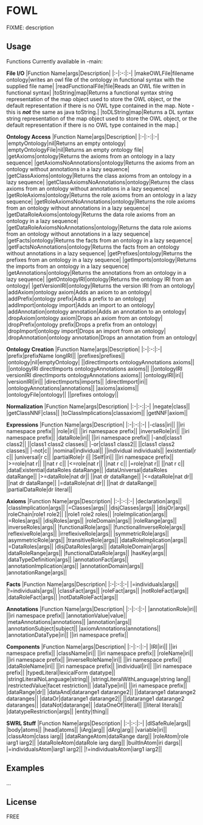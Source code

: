 # FOWL
FIXME: description
## Usage
Functions Currently available in -main:

**File I/O**
|Function Name|args|Description|
|:-|:-:|:-|
|makeOWLFile|filename ontology|writes an owl file of the ontology in functional syntax with the supplied file name|
|readFunctionalFile|file|Reads an OWL file written in functional syntax|
|toString|map|Returns a functional syntax string representation of the map object used to store the OWL object, or the default representation if there is no OWL type contained in the map. Note - this is __*not*__ the same as java toString.|
|toDLString|map|Returns a DL syntax string representation of the map object used to store the OWL object, or the default representation if there is no OWL type contained in the map.|

**Ontology Access**
|Function Name|args|Description|
|:-|:-:|:-|
|emptyOntology|nil|Returns an empty ontology|
|emptyOntologyFile|nil|Returns an empty ontology file|
|getAxioms|ontology|Returns the axioms from an ontology in a lazy sequence|
|getAxiomsNoAnnotations|ontology|Returns the axioms from an ontology without annotations in a lazy sequence|
|getClassAxioms|ontology|Returns the class axioms from an ontology in a lazy sequence|
|getClassAxiomsNoAnnotations|ontology|Returns the class axioms from an ontology without annotations in a lazy sequence|
|getRoleAxioms|ontology|Returns the role axioms from an ontology in a lazy sequence|
|getRoleAxiomsNoAnnotations|ontology|Returns the role axioms from an ontology without annotations in a lazy sequence|
|getDataRoleAxioms|ontology|Returns the data role axioms from an ontology in a lazy sequence|
|getDataRoleAxiomsNoAnnotations|ontology|Returns the data role axioms from an ontology without annotations in a lazy sequence|
|getFacts|ontology|Returns the facts from an ontology in a lazy sequence|
|getFactsNoAnnotations|ontology|Returns the facts from an ontology without annotations in a lazy sequence|
|getPrefixes|ontology|Returns the prefixes from an ontology in a lazy sequence|
|getImports|ontology|Returns the imports from an ontology in a lazy sequence|
|getAnnotations|ontology|Returns the annotations from an ontology in a lazy sequence|
|getOntologyIRI|ontology|Returns the ontology IRI from an ontology|
|getVersionIRI|ontology|Returns the version IRI from an ontology|
|addAxiom|ontology axiom|Adds an axiom to an ontology|
|addPrefix|ontology prefix|Adds a prefix to an ontology|
|addImport|ontology import|Adds an import to an ontology|
|addAnnotation|ontology annotation|Adds an annotation to an ontology|
|dropAxiom|ontology axiom|Drops an axiom from an ontology|
|dropPrefix|ontology prefix|Drops a prefix from an ontology|
|dropImport|ontology import|Drops an import from an ontology|
|dropAnnotation|ontology annotation|Drops an annotation from an ontology|

**Ontology Creation**
|Function Name|args|Description|
|:-|:-:|:-|
|prefix|prefixName longIRI|| 
|prefixes|prefixes|| 
|ontology|nil|emptyOntology|
||directImports ontologyAnnotations axioms||
||ontologyIRI directImports ontologyAnnotations axioms||
||ontologyIRI versionIRI directImports ontologyAnnotations axioms||
|ontologyIRI|iri|| 
|versionIRI|iri|| 
|directImports|imports|| 
|directImport|iri|| 
|ontologyAnnotations|annotations|| 
|axioms|axioms|| 
|ontologyFile|ontology||
||prefixes ontology||

**Normalization**
|Function Name|args|Description|
|:-|:-:|:-|
|negate|class|| 
|getClassNNF|class|| 
|toClassImplications|classaxiom|| 
|getNNF|axiom|| 

**Expressions**
|Function Name|args|Description|
|:-|:-:|:-|
|-class|iri||
||iri namespace prefix||
|role|iri||
||iri namespace prefix||
|inverseRole|iri||
||iri namespace prefix||
|dataRole|iri||
||iri namespace prefix||
|-and|class1 class2||
||class1 class2 classes||
|-or|class1 class2||
||class1 class2 classes||
|-not|c||
|nominal|individual||
||individual individuals||
|existential|r c||
|universal|r c||
|partialRole|r i||
|Self|iri||
||iri namespace prefix||
|>=role|nat r||
||nat r c||
|<=role|nat r||
||nat r c||
|=role|nat r||
||nat r c||
|dataExistential|dataRoles dataRange||
|dataUniversal|dataRoles dataRange||
|>=dataRole|nat dr||
||nat dr dataRange||
|<=dataRole|nat dr||
||nat dr dataRange||
|=dataRole|nat dr||
||nat dr dataRange||
|partialDataRole|dr literal||

**Axioms**
|Function Name|args|Description|
|:-|:-:|:-|
|declaration|args||
|classImplication|args||
|=Classes|args||
|disjClasses|args||
|disjOr|args||
|roleChain|role1 role2||
||role1 role2 roles||
|roleImplication|args||
|=Roles|args||
|disjRoles|args||
|roleDomain|args||
|roleRange|args||
|inverseRoles|args||
|functionalRole|args||
|functionalInverseRole|args||
|reflexiveRole|args||
|irreflexiveRole|args||
|symmetricRole|args||
|asymmetricRole|args||
|transitiveRole|args||
|dataRoleImplication|args||
|=DataRoles|args||
|disjDataRoles|args||
|dataRoleDomain|args||
|dataRoleRange|args||
|functionalDataRole|args||
|hasKey|args||
|dataTypeDefinition|args||
|annotationFact|args||
|annotationImplication|args||
|annotationDomain|args||
|annotationRange|args||

**Facts**
|Function Name|args|Description|
|:-|:-:|:-|
|=individuals|args||
|!=individuals|args||
|classFact|args||
|roleFact|args||
|notRoleFact|args||
|dataRoleFact|args||
|notDataRoleFact|args||

**Annotations**
|Function Name|args|Description|
|:-|:-:|:-|
|annotationRole|iri||
||iri namespace prefix||
|annotationValue|value||
|metaAnnotations|annotations||
|annotation|args||
|annotationSubject|subject||
|axiomAnnotations|annotations||
|annotationDataType|iri||
||iri namespace prefix||

**Components**
|Function Name|args|Description|
|:-|:-:|:-|
|IRI|iri||
||iri namespace prefix||
|className|iri||
||iri namespace prefix||
|roleName|iri||
||iri namespace prefix||
|inverseRoleName|iri||
||iri namespace prefix||
|dataRoleName|iri||
||iri namespace prefix||
|individual|iri||
||iri namespace prefix||
|typedLiteral|lexicalForm datatype||
|stringLiteralNoLanguage|string||
|stringLiteralWithLanguage|string lang||
|restrictedValue|facet restriction||
|dataType|iri||
||iri namespace prefix||
|dataRange|dr||
|dataAnd|datarange1 datarange2||
||datarange1 datarange2 dataranges||
|dataOr|datarange1 datarange2||
||datarange1 datarange2 dataranges||
|dataNot|datarange||
|dataOneOf|literal||
||literal literals||
|datatypeRestriction|args||
|entity|thing||

**SWRL Stuff**
|Function Name|args|Description|
|:-|:-:|:-|
|dlSafeRule|args||
|body|atoms||
|head|atoms|| 
|iArg|arg|| 
|dArg|arg|| 
|variable|iri|| 
|classAtom|class iarg|| 
|dataRangeAtom|dataRange darg|| 
|roleAtom|role iarg1 iarg2|| 
|dataRoleAtom|dataRole iarg darg|| 
|builtInAtom|iri dargs|| 
|=individualsAtom|iarg1 iarg2|| 
|!=individualsAtom|iarg1 iarg2||

## Examples
...
## License
FREE
